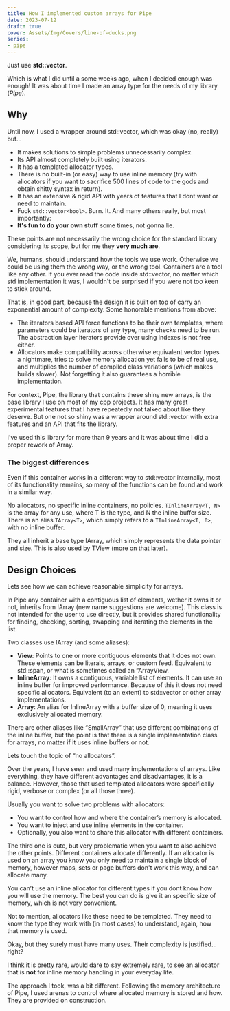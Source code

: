 ```yaml
---
title: How I implemented custom arrays for Pipe
date: 2023-07-12
draft: true
cover: Assets/Img/Covers/line-of-ducks.png
series:
- pipe
---
```


Just use **std::vector**.

Which is what I did until a some weeks ago, when I decided enough was enough! It was about time I made an array type for the needs of my library (*Pipe*).

## Why

Until now, I used a wrapper around std::vector, which was okay (no, really) but...

* It makes solutions to simple problems unnecessarily complex.
* Its API almost completely built using iterators.
* It has a templated allocator types.
* There is no built-in (or easy) way to use inline memory (try with allocators if you want to sacrifice 500 lines of code to the gods and obtain shitty syntax in return).
* It has an extensive & rigid API with years of features that I dont want or need to maintain.
* Fuck `std::vector<bool>`. Burn. It.
  And many others really, but most importantly:
* **It's fun to do your own stuff** some times, not gonna lie.

These points are not necessarily the wrong choice for the standard library considering its scope, but for me they **very much are**.

We, humans, should understand how the tools we use work. Otherwise we could be using them the wrong way, or the wrong tool. Containers are a tool like any other. If you ever read the code inside std::vector, no matter which std implementation it was, I wouldn't be surprised if you were not too keen to stick around.

That is, in good part, because the design it is built on top of carry an exponential amount of complexity.
Some honorable mentions from above:

* The iterators based API force functions to be their own templates, where parameters could be iterators of any type, many checks need to be run. The abstraction layer iterators provide over using indexes is not free either.
* Allocators make compatibility across otherwise equivalent vector types a nightmare, tries to solve memory allocation yet fails to be of real use, and multiplies the number of compiled class variations (which makes builds slower). Not forgetting it also guarantees a horrible implementation.

For context, Pipe, the library that contains these shiny new arrays, is the base library I use on most of my cpp projects. It has many great experimental features that I have repeatedly not talked about like they deserve. But one not so shiny was a wrapper around std::vector with extra features and an API that fits the library.

I've used this library for more than 9 years and it was about time I did a proper rework of Array.

### The biggest differences

Even if this container works in a different way to std::vector internally, most of its functionality remains, so many of the functions can be found and work in a similar way.

No allocators, no specific inline containers, no policies.
`TInlineArray<T, N>` is the array for any use, where T is the type, and N the inline buffer size.
There is an alias `TArray<T>`, which simply refers to a `TInlineArray<T, 0>`, with no inline buffer.

They all inherit a base type IArray, which simply represents the data pointer and size. This is also used by TView (more on that later).

## Design Choices

Lets see how we can achieve reasonable simplicity for arrays.

In Pipe any container with a contiguous list of elements, wether it owns it or not, inherits from IArray (new name suggestions are welcome). This class is not intended for the user to use directly, but it provides shared functionality for finding, checking, sorting, swapping and iterating the elements in the list.

Two classes use IArray (and some aliases):

* **View**: Points to one or more contiguous elements that it does not own. These elements can be literals, arrays, or custom feed. Equivalent to std::span, or what is sometimes called an “ArrayView.
* **InlineArray**: It owns a contiguous, variable list of elements. It can use an inline buffer for improved performance. Because of this it does not need specific allocators. Equivalent (to an extent) to std::vector or other array implementations.
* **Array**: An alias for InlineArray with a buffer size of 0, meaning it uses exclusively allocated memory.

There are other aliases like “SmallArray” that use different combinations of the inline buffer, but the point is that there is a single implementation class for arrays, no matter if it uses inline buffers or not.

Lets touch the topic of “no allocators”.

Over the years, I have seen and used many implementations of arrays. Like everything, they have different advantages and disadvantages, it is a balance. However, those that used templated allocators were specifically rigid, verbose or complex (or all those three).

Usually you want to solve two problems with allocators:

* You want to control how and where the container’s memory is allocated.
* You want to inject and use inline elements in the container.
* Optionally, you also want to share this allocator with different containers.

The third one is cute, but very problematic when you want to also achieve the other points. Different containers allocate differently. If an allocator is used on an array you know you only need to maintain a single block of memory, however maps, sets or page buffers don't work this way, and can allocate many.

You can’t use an inline allocator for different types if you dont know how you will use the memory. The best you can do is give it an specific size of memory, which is not very convenient.

Not to mention, allocators like these need to be templated. They need to know the type they work with (in most cases) to understand, again, how that memory is used.

Okay, but they surely must have many uses. Their complexity is justified… right?

I think it is pretty rare, would dare to say extremely rare, to see an allocator that is **not** for inline memory handling in your everyday life.

The approach I took, was a bit different. Following the memory architecture of Pipe, I used arenas to control where allocated memory is stored and how. They are provided on construction.
